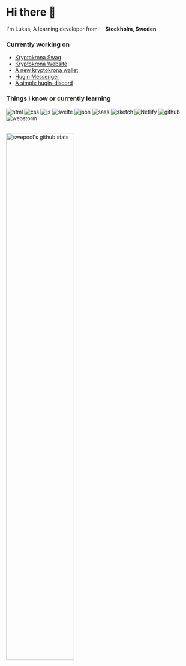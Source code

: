 # Hi there 👋

<p>I'm Lukas, A learning developer from <img src="https://cdn-icons-png.flaticon.com/512/197/197564.png" width="13"/> <b>Stockholm, Sweden</b></p>

### Currently working on
- [Kryptokrona Swag](https://kryptokrona.org)
- [Kryptokrona Website](https://kryptokrona.org)
- [A new kryptokrona wallet](https://github.com/Swepool/Kryptokrona-wallet)
- [Hugin Messenger](https://github.com/kryptokrona/hugin-svelte)
- [A simple hugin-discord](https://github.com/kryptokrona/hugin-bridge)


### Things I know or currently learning </br>
![html](https://user-images.githubusercontent.com/36674091/162633234-3e883dc1-b24e-44d9-b0d3-15d0b9121d7f.png)
![css](https://user-images.githubusercontent.com/36674091/162633224-b619cd80-417e-4853-b7fa-a5ed7e68b246.png)
![js](https://user-images.githubusercontent.com/36674091/162633235-815cb554-09fd-42c4-adc3-f28afb44e395.png)
![svelte](https://user-images.githubusercontent.com/36674091/162633245-ba1e0541-b3fc-4e59-bfd8-1802d90c57f3.png)
![json](https://user-images.githubusercontent.com/36674091/162633236-e85fbb38-e0d9-4b96-97d5-0018e69019f3.png)
![sass](https://user-images.githubusercontent.com/36674091/162633240-0e0adee7-714e-4716-a62c-2826084bae64.png)
![sketch](https://user-images.githubusercontent.com/36674091/162633241-02e29e55-3609-403d-b61b-6010f0a425fc.png)
![Netlify](https://user-images.githubusercontent.com/36674091/162633238-e085a334-a5b0-4d6f-b444-bc04c4c56827.png)
![github](https://user-images.githubusercontent.com/36674091/162633233-03d6f7ae-e443-43cc-a635-4873fd78aa4a.png)
![webstorm](https://user-images.githubusercontent.com/36674091/162633246-7620255b-94d3-4293-9948-08a15e5443ea.png)


</br>

<a href="https://github.com/swepool/github-readme-stats">
   <img width="60%" alt="swepool's github stats" src="https://github-readme-stats.vercel.app/api?username=swepool&show_icons=true&hide_border=true" />
</a>
